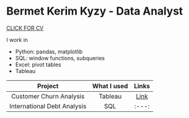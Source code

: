 # Bermet Kerim Kyzy - Data Analyst 

[CLICK FOR CV](https://drive.google.com/file/d/1NtxtmJosk6_EoFkoHaABRba8jdnyOnpS/view?usp=sharing)

I work in
- Python: pandas, matplotlib
- SQL: window functions, subqueries
- Excel: pivot tables
- Tableau 

| Project                      | What I used      | Links         | 
| :-----:                      | :---:            | :---:         |
| Customer Churn Analysis      | Tableau          | [Link](https://public.tableau.com/views/CustomerChurnAnalysis_16599531265640/CustomerChurnAnalysis_1?:language=en-US&:display_count=n&:origin=viz_share_link)|
| International Debt Analysis  | SQL              | :---:         |



